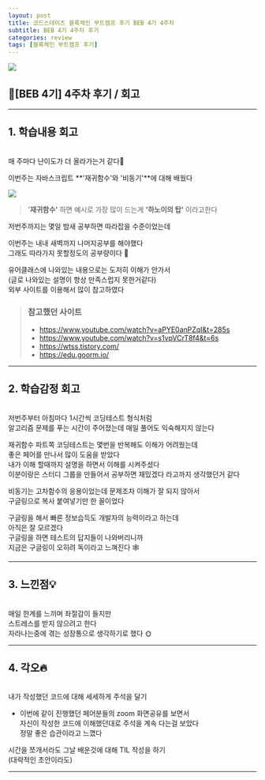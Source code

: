 ```yaml
---
layout: post
title: 코드스테이츠 블록체인 부트캠프 후기 BEB 4기 4주차
subtitle: BEB 4기 4주차 후기
categories: review
tags: [블록체인 부트캠프 후기]
---
```


![](https://velog.velcdn.com/images/-__-/post/f8356d11-ea65-4a0c-b03c-ecde9d118a6a/image.png)

## 🚀[BEB 4기] 4주차 후기 / 회고

<hr>

## 1. 학습내용 회고

<br>
매 주마다 난이도가 더 올라가는거 같다🚀

이번주는 자바스크립트 **'재귀함수'와 '비동기'**에 대해 배웠다

![](https://images.velog.io/images/-__-/post/d13177f0-d8a4-4533-9764-858488729c05/image.png)

> '**재귀함수'** 하면 예시로 가장 많이 드는게 **'하노이의 탑'** 이라고한다

저번주까지는 몇일 밤새 공부하면 따라잡을 수준이었는데

이번주는 내내 새벽까지 나머지공부를 해야했다<br>
그래도 따라가지 못할정도의 공부량이다 📖

유어클래스에 나와있는 내용으로는 도저히 이해가 안가서<br>
(글로 나와있는 설명이 항상 만족스럽지 못한거같다)<br>
외부 사이트를 이용해서 많이 참고하였다

> ### 참고했던 사이트
>
> - <https://www.youtube.com/watch?v=aPYE0anPZqI&t=285s>
> - <https://www.youtube.com/watch?v=s1vpVCrT8f4&t=6s>
> - <https://wtss.tistory.com/>
> - <https://edu.goorm.io/>

<hr>

## 2. 학습감정 회고

<br>
저번주부터 아침마다 1시간씩 코딩테스트 형식처럼<br>
알고리즘 문제를 푸는 시간이 주어졌는데 매일 풀어도 익숙해지지 않는다

재귀함수 파트쪽 코딩테스트는 몇번을 반복해도 이해가 어려웠는데<br>
좋은 페어를 만나서 많이 도움을 받았다<br>
내가 이해 할때까지 설명을 하면서 이해를 시켜주셨다<br>
이분이랑은 스터디 그룹을 만들어서 공부하면 재밌겠다 라고까지 생각했던거 같다

비동기는 고차함수의 응용이었는데 문제조차 이해가 잘 되지 않아서 <br>
구글링으로 복사 붙여넣기만 한 꼴이었다

구글링을 해서 빠른 정보습득도 개발자의 능력이라고 하는데<br>
아직은 잘 모르겠다<br>
구글링을 하면 테스트의 답지들이 나와버리니까<br>
지금은 구글링이 오히려 독이라고 느껴진다 🕸

<hr>

## 3. 느낀점💡

<br>
매일 한계를 느끼며 좌절감이 들지만 <br>
스트레스를 받지 않으려고 한다<br>
자라나는중에 겪는 성장통으로 생각하기로 했다 🌞

<hr>

## 4. 각오🔥

<br>
내가 작성했던 코드에 대해 세세하게 주석을 달기

- 이번에 같이 진행했던 페어분들의 zoom 화면공유를 보면서<br>
  자신이 작성한 코드에 이해했던대로 주석을 계속 다는걸 보았다<br>
  정말 좋은 습관이라고 느꼈다

시간을 쪼개서라도 그날 배운것에 대해 TIL 작성을 하기 <br>
(대략적인 초안이라도)

---
